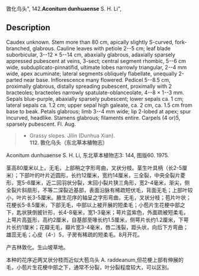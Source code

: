 敦化乌头",
142.**Aconitum dunhuaense** S. H. Li",

## Description
Caudex unknown. Stem more than 80 cm, apically slightly S-curved, fork-branched, glabrous. Cauline leaves with petiole 2--5 cm; leaf blade suborbicular, 3--12 × 5--14 cm, abaxially glabrous, adaxially sparsely appressed pubescent at veins, 3-sect; central segment rhombic, 5--6 cm wide, subduplicato-pinnatifid, ultimate lobes narrowly triangular, 2--4 mm wide, apex acuminate; lateral segments obliquely flabellate, unequally 2-parted near base. Inflorescence many flowered. Pedicel 5--8.5 cm, proximally glabrous, distally spreading pubescent, proximally with 2 bracteoles; bracteoles narrowly spatulate-oblanceolate, 4--8 × 1--3 mm. Sepals blue-purple, abaxially sparsely pubescent; lower sepals ca. 1 cm; lateral sepals ca. 1.2 cm; upper sepal high galeate, ca. 2 cm, ca. 1.5 cm from base to beak. Petals glabrous; limb 3--4 mm wide; lip 2-lobed at apex; spur incurved, headlike. Stamens glabrous; filaments entire. Carpels (4 or)5, sparsely pubescent. Fl. Aug.

> * Grassy slopes. Jilin (Dunhua Xian).
**112. 敦化乌头（东北草本植物志）**

Aconitum dunhuaense S. H. Li, 东北草本植物志3: 144, 图版60. 1975.

茎高80厘米以上，无毛，上部稍之字形弯曲，叉状分枝。茎生叶具柄（长2-5厘米）；下部叶的叶片近圆形，长约12厘米，宽约14厘米，三全裂，中央全裂片菱形，宽5-6厘米，近二回羽状分裂，末回小裂片狭三角形，宽2-4毫米，渐尖，侧全裂片斜扇形，不等二深裂近基部，表面沿脉有稀疏短伏毛，背面无毛；上部叶较小，叶片长3-5厘米。腋生花序的轴呈之字形弯曲，无毛，叉状分枝；苞片叶状；花梗长5-8.5厘米，下部无毛，中部以上被开展的短柔毛；小苞片生花梗中部之下，匙状狭倒披针形，长4-8毫米，宽1-3毫米；萼片蓝紫色，外面疏被短柔毛，上萼片高盔形，高约2厘米，自基部至喙长约1.5厘米，侧萼片长约1.2厘米，下萼片长约1厘米；花瓣无毛，瓣片宽3-4毫米，唇二浅裂，距头状，向后下方弯曲；雄蕊无毛；心皮（4-）5，子房有稀疏的短柔毛。8月开花。

产吉林敦化。生山坡草地。

本种的花序近两叉状分枝而近似大苞乌头 A. raddeanum,但花梗上部有伸展的毛，小苞片生花梗中部之下，通常不分裂，叶分裂程度较大，可以区别。
